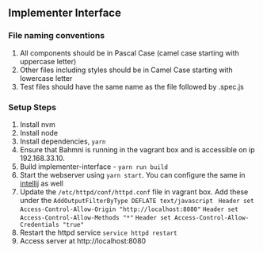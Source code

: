 Implementer Interface
---------------------

### File naming conventions

1. All components should be in Pascal Case (camel case starting with uppercase letter)
2. Other files including styles should be in Camel Case starting with lowercase letter
3. Test files should have the same name as the file followed by .spec.js

### Setup Steps

1. Install nvm
2. Install node
3. Install dependencies, `yarn`
4. Ensure that Bahmni is running in the vagrant box and is accessible on ip 192.168.33.10.
5. Build implementer-interface - `yarn run build`
6. Start the webserver using `yarn start`. You can configure the same in [intellij](http://picpaste.com/Screen_Shot_2016-10-30_at_7.04.02_PM-riCem4le.png) as well
7. Update the `/etc/httpd/conf/httpd.conf` file in vagrant box.  Add these under the `AddOutputFilterByType DEFLATE text/javascript`
`
Header set Access-Control-Allow-Origin "http://localhost:8080"`
`Header set Access-Control-Allow-Methods "*"`
`Header set Access-Control-Allow-Credentials "true"`
8. Restart the httpd service
`
service httpd restart
`
9. Access server at http://localhost:8080
